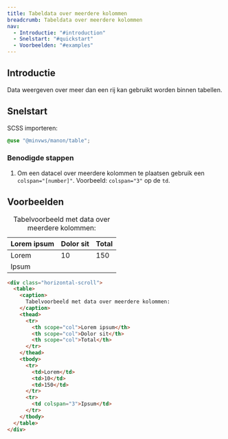 ```yaml
---
title: Tabeldata over meerdere kolommen
breadcrumb: Tabeldata over meerdere kolommen
nav:
  - Introductie: "#introduction"
  - Snelstart: "#quickstart"
  - Voorbeelden: "#examples"
---
```


<h2 id="introduction">Introductie</h2>

Data weergeven over meer dan een rij kan gebruikt worden binnen tabellen.

<h2 id="quickstart">Snelstart</h2>

SCSS importeren:

```scss
@use "@minvws/manon/table";
```

### Benodigde stappen

1.  Om een datacel over meerdere kolommen te plaatsen gebruik een
    `colspan="[number]"`. Voorbeeld: `colspan="3"` op de `td`.

<h2 id="examples">Voorbeelden</h2>

<div class="horizontal-scroll">
  <table>
    <caption> Tabelvoorbeeld met data over meerdere kolommen: </caption>
    <thead>
      <tr>
        <th scope="col">Lorem ipsum</th>
        <th scope="col">Dolor sit</th>
        <th scope="col">Total</th>
      </tr>
    </thead>
    <tbody>
      <tr>
        <td>Lorem</td>
        <td>10</td>
        <td>150</td>
      </tr>
      <tr>
        <td colspan="3">Ipsum</td>
      </tr>
    </tbody>
  </table>
</div>

```html
<div class="horizontal-scroll">
  <table>
    <caption>
      Tabelvoorbeeld met data over meerdere kolommen:
    </caption>
    <thead>
      <tr>
        <th scope="col">Lorem ipsum</th>
        <th scope="col">Dolor sit</th>
        <th scope="col">Total</th>
      </tr>
    </thead>
    <tbody>
      <tr>
        <td>Lorem</td>
        <td>10</td>
        <td>150</td>
      </tr>
      <tr>
        <td colspan="3">Ipsum</td>
      </tr>
    </tbody>
  </table>
</div>
```
